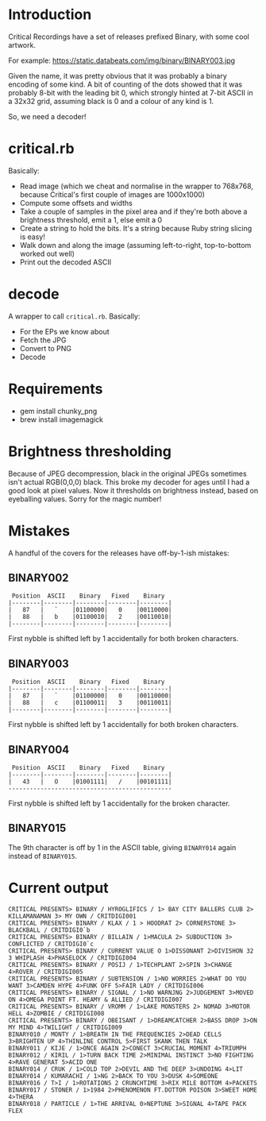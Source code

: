 # Introduction

Critical Recordings have a set of releases prefixed Binary, with some cool artwork.

For example: https://static.databeats.com/img/binary/BINARY003.jpg

Given the name, it was pretty obvious that it was probably a binary encoding of some kind. A bit of counting of the dots showed that it was probably 8-bit with the leading bit 0, which strongly hinted at 7-bit ASCII in a 32x32 grid, assuming black is 0 and a colour of any kind is 1.

So, we need a decoder!

# critical.rb

Basically:

* Read image (which we cheat and normalise in the wrapper to 768x768, because Critical's first couple of images are 1000x1000)
* Compute some offsets and widths
* Take a couple of samples in the pixel area and if they're both above a brightness threshold, emit a 1, else emit a 0
* Create a string to hold the bits. It's a string because Ruby string slicing is easy!
* Walk down and along the image (assuming left-to-right, top-to-bottom worked out well)
* Print out the decoded ASCII

# decode

A wrapper to call `critical.rb`. Basically:

* For the EPs we know about
* Fetch the JPG
* Convert to PNG
* Decode

# Requirements

* gem install chunky\_png
* brew install imagemagick

# Brightness thresholding

Because of JPEG decompression, black in the original JPEGs sometimes isn't actual RGB(0,0,0) black. This broke my decoder for ages until I had a good look at pixel values. Now it thresholds on brightness instead, based on eyeballing values. Sorry for the magic number!

# Mistakes

A handful of the covers for the releases have off-by-1-ish mistakes:

## BINARY002

```
 Position  ASCII    Binary   Fixed    Binary 
|--------|--------|--------|--------|--------|
|   87   |   `    |01100000|   0    |00110000|
|   88   |   b    |01100010|   2    |00110010|
|--------|--------|--------|--------|--------|
```

First nybble is shifted left by 1 accidentally for both broken characters.

## BINARY003

```
 Position  ASCII    Binary   Fixed    Binary 
|--------|--------|--------|--------|--------|
|   87   |   `    |01100000|   0    |00110000|
|   88   |   c    |01100011|   3    |00110011|
|--------|--------|--------|--------|--------|
```

First nybble is shifted left by 1 accidentally for both broken characters.

## BINARY004

```
 Position  ASCII    Binary   Fixed    Binary 
|--------|--------|--------|--------|--------|
|   43   |   O    |01001111|   /    |00101111|
----------------------------------------------
```

First nybble is shifted left by 1 accidentally for the broken character.

## BINARY015

The 9th character is off by 1 in the ASCII table, giving `BINARY014` again instead of `BINARY015`.

# Current output

```
CRITICAL PRESENTS> BINARY / HYROGLIFICS / 1> BAY CITY BALLERS CLUB 2> KILLAMANAMAN 3> MY OWN / CRITDIGI001
CRITICAL PRESENTS> BINARY / KLAX / 1 > HOODRAT 2> CORNERSTONE 3> BLACKBALL / CRITDIGI0`b
CRITICAL PRESENTS> BINARY / BILLAIN / 1>MACULA 2> SUBDUCTION 3> CONFLICTED / CRITDIGI0`c
CRITICAL PRESENTS> BINARY / CURRENT VALUE O 1>DISSONANT 2>DIVISHON 32 3 WHIPLASH 4>PHASELOCK / CRITDIGI004
CRITICAL PRESENTS> BINARY / POSIJ / 1>TECHPLANT 2>SPIN 3>CHANGE 4>ROVER / CRITDIGI005
CRITICAL PRESENTS> BINARY / SUBTENSION / 1>NO WORRIES 2>WHAT DO YOU WANT 3>CAMDEN HYPE 4>FUNK OFF 5>FAIR LADY / CRITDIGI006
CRITICAL PRESENTS> BINARY / SIGNAL / 1>NO WARNJNG 2>JUDGEMENT 3>MOVED ON 4>OMEGA POINT FT. HEAMY & ALLIED / CRITDIGI007
CRITICAL PRESENTS> BINARY / VROMM / 1>LAKE MONSTERS 2> NOMAD 3>MOTOR HELL 4>ZOMBIE / CRITDIGI008
CRITICAL PRESENTS> BINARY / OBEISANT / 1>DREAMCATCHER 2>BASS DROP 3>ON MY MIND 4>TWILIGHT / CRITDIGI009
BINARY010 / MONTY / 1>BREATH IN THE FREQUENCIES 2>DEAD CELLS 3>BRIGHTEN UP 4>THINLINE CONTROL 5>FIRST SKANK THEN TALK
BINARY011 / KIJE / 1>ONCE AGAIN 2>CONECT 3>CRUCIAL MOMENT 4>TRIUMPH
BINARY012 / KIRIL / 1>TURN BACK TIME 2>MINIMAL INSTINCT 3>NO FIGHTING 4>RAVE GENERAT 5>ACID ONE
BINARY014 / CRUK / 1>COLD TOP 2>DEVIL AND THE DEEP 3>UNDOING 4>LIT
BINARY014 / KUMARACHI / 1>NG 2>BACK TO YOU 3>DUSK 4>SOMEONE
BINARY016 / T>I / 1>ROTATIONS 2 CRUNCHTIME 3>RIX MILE BOTTOM 4>PACKETS
BINARY017 / STONER / 1>1984 2>PHENOMENON FT.DOTTOR POISON 3>SWEET HOME 4>THERA
BINARY018 / PARTICLE / 1>THE ARRIVAL 0>NEPTUNE 3>SIGNAL 4>TAPE PACK FLEX
```
